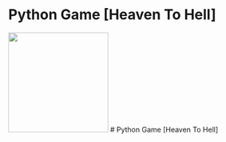 # Python Game [Heaven To Hell]
<img src="Python/HeavenToHell.gif" width="200"/>
# Python Game [Heaven To Hell]

